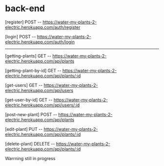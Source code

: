 # back-end

[register] POST -- https://water-my-plants-2-electric.herokuapp.com/auth/register

[login] POST -- https://water-my-plants-2-electric.herokuapp.com/auth/login

---

[getting-plants] GET -- https://water-my-plants-2-electric.herokuapp.com/api/plants

[getting-plant-by-id] GET -- https://water-my-plants-2-electric.herokuapp.com/api/plants/:id

[get-users] GET -- https://water-my-plants-2-electric.herokuapp.com/api/users

[get-user-by-id] GET -- https://water-my-plants-2-electric.herokuapp.com/api/users/:id

[post-new-plant] POST -- https://water-my-plants-2-electric.herokuapp.com/api/plants

[edit-plant] PUT -- https://water-my-plants-2-electric.herokuapp.com/api/plants/:id

[delete-plant] DELETE -- https://water-my-plants-2-electric.herokuapp.com/api/plants/:id

Warrning still in progress
